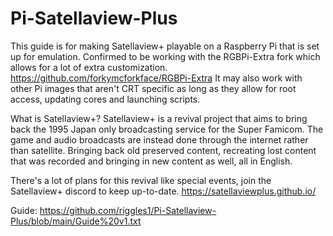 # Pi-Satellaview-Plus
This guide is for making Satellaview+ playable on a Raspberry Pi that is set up for emulation. 
Confirmed to be working with the RGBPi-Extra fork which allows for a lot of extra customization. https://github.com/forkymcforkface/RGBPi-Extra
It may also work with other Pi images that aren't CRT specific as long as they allow for root access, updating cores and launching scripts.

What is Satellaview+?
Satellaview+ is a revival project that aims to bring back the 1995 Japan only broadcasting service for the Super Famicom.
The game and audio broadcasts are instead done through the internet rather than satellite. Bringing back old preserved content, recreating lost content that was recorded 
and bringing in new content as well, all in English. 

There's a lot of plans for this revival like special events, join the Satellaview+ discord to keep up-to-date. https://satellaviewplus.github.io/

Guide: https://github.com/riggles1/Pi-Satellaview-Plus/blob/main/Guide%20v1.txt
